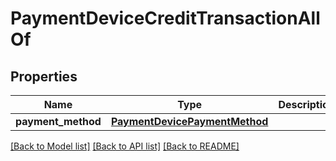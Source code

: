 # PaymentDeviceCreditTransactionAllOf

## Properties
Name | Type | Description | Notes
------------ | ------------- | ------------- | -------------
**payment_method** | [**PaymentDevicePaymentMethod**](PaymentDevicePaymentMethod.md) |  | 

[[Back to Model list]](../README.md#documentation-for-models) [[Back to API list]](../README.md#documentation-for-api-endpoints) [[Back to README]](../README.md)


